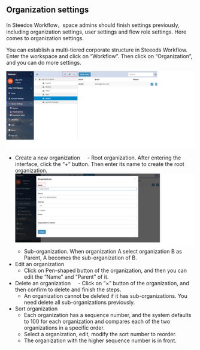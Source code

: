 ## Organization settings

In Steedos Workflow，space admins should finish settings previously, including organization settings, user settings and flow role settings. Here comes to organization settings.

You can establish a multi-tiered corporate structure in Steeods Workflow. Enter the workspace and click on “Workflow”. Then click on “Organization”, and you can do more settings.

![](images/orgnization1.png)
  - Create a new organization
      - Root organization. After entering the interface, click the “+” button. Then enter its name to create the root organization.
![](images/orgnization2.png)
      - Sub-organization. When organization A select organization B as Parent, A becomes the sub-organization of B.
  - Edit an organization
      - Click on Pen-shaped button of the organization, and then you can edit the “Name” and “Parent” of it.
  - Delete an organization 
      - Click on “×” button of the organization, and then confirm to delete and finish the steps.
      - An organization cannot be deleted if it has sub-organizations. You need delete all sub-organizations previously.
  - Sort organization
      - Each organization has a sequence number, and the system defaults to 100 for each organization and compares each of the two organizations in a specific order.
      - Select a organization, edit, modify the sort number to reorder.
      - The organization with the higher sequence number is in front. 

